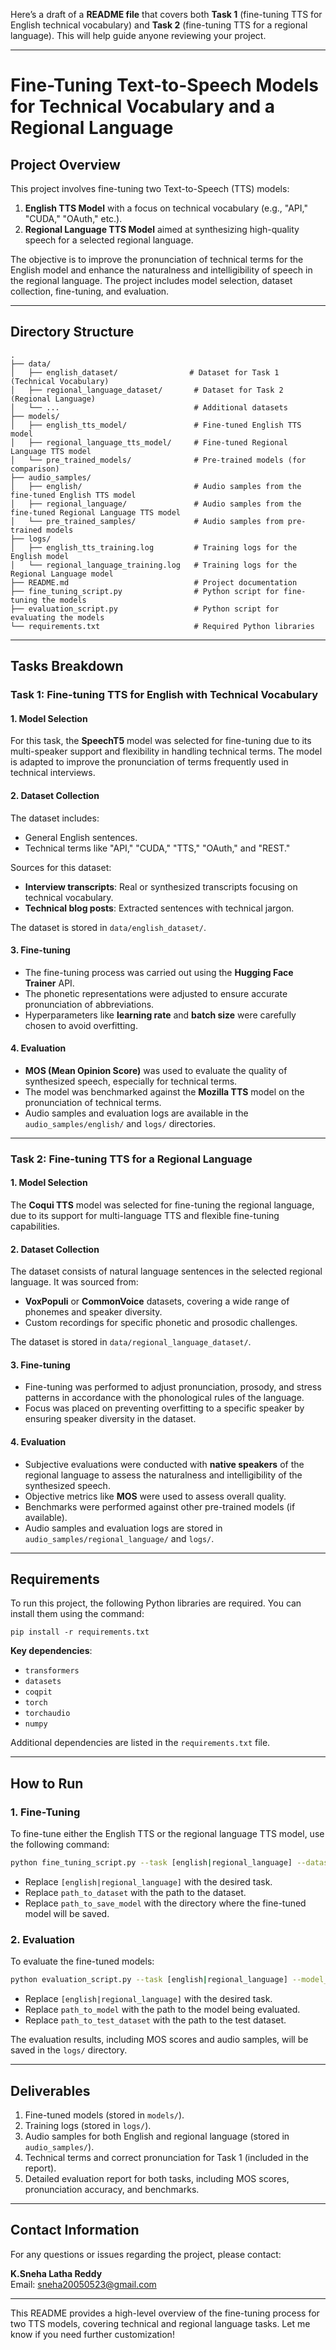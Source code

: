 Here’s a draft of a **README file** that covers both **Task 1** (fine-tuning TTS for English technical vocabulary) and **Task 2** (fine-tuning TTS for a regional language). This will help guide anyone reviewing your project.

---

# **Fine-Tuning Text-to-Speech Models for Technical Vocabulary and a Regional Language**

## **Project Overview**

This project involves fine-tuning two Text-to-Speech (TTS) models:
1. **English TTS Model** with a focus on technical vocabulary (e.g., "API," "CUDA," "OAuth," etc.).
2. **Regional Language TTS Model** aimed at synthesizing high-quality speech for a selected regional language.

The objective is to improve the pronunciation of technical terms for the English model and enhance the naturalness and intelligibility of speech in the regional language. The project includes model selection, dataset collection, fine-tuning, and evaluation.

---

## **Directory Structure**
```
.
├── data/
│   ├── english_dataset/                # Dataset for Task 1 (Technical Vocabulary)
│   ├── regional_language_dataset/       # Dataset for Task 2 (Regional Language)
│   └── ...                              # Additional datasets
├── models/
│   ├── english_tts_model/               # Fine-tuned English TTS model
│   ├── regional_language_tts_model/     # Fine-tuned Regional Language TTS model
│   └── pre_trained_models/              # Pre-trained models (for comparison)
├── audio_samples/
│   ├── english/                         # Audio samples from the fine-tuned English TTS model
│   ├── regional_language/               # Audio samples from the fine-tuned Regional Language TTS model
│   └── pre_trained_samples/             # Audio samples from pre-trained models
├── logs/
│   ├── english_tts_training.log         # Training logs for the English model
│   └── regional_language_training.log   # Training logs for the Regional Language model
├── README.md                            # Project documentation
├── fine_tuning_script.py                # Python script for fine-tuning the models
├── evaluation_script.py                 # Python script for evaluating the models
└── requirements.txt                     # Required Python libraries
```

---

## **Tasks Breakdown**

### **Task 1: Fine-tuning TTS for English with Technical Vocabulary**

#### **1. Model Selection**
For this task, the **SpeechT5** model was selected for fine-tuning due to its multi-speaker support and flexibility in handling technical terms. The model is adapted to improve the pronunciation of terms frequently used in technical interviews.

#### **2. Dataset Collection**
The dataset includes:
- General English sentences.
- Technical terms like "API," "CUDA," "TTS," "OAuth," and "REST."

Sources for this dataset:
- **Interview transcripts**: Real or synthesized transcripts focusing on technical vocabulary.
- **Technical blog posts**: Extracted sentences with technical jargon.
  
The dataset is stored in `data/english_dataset/`.

#### **3. Fine-tuning**
- The fine-tuning process was carried out using the **Hugging Face Trainer** API.
- The phonetic representations were adjusted to ensure accurate pronunciation of abbreviations.
- Hyperparameters like **learning rate** and **batch size** were carefully chosen to avoid overfitting.

#### **4. Evaluation**
- **MOS (Mean Opinion Score)** was used to evaluate the quality of synthesized speech, especially for technical terms.
- The model was benchmarked against the **Mozilla TTS** model on the pronunciation of technical terms.
- Audio samples and evaluation logs are available in the `audio_samples/english/` and `logs/` directories.

---

### **Task 2: Fine-tuning TTS for a Regional Language**

#### **1. Model Selection**
The **Coqui TTS** model was selected for fine-tuning the regional language, due to its support for multi-language TTS and flexible fine-tuning capabilities.

#### **2. Dataset Collection**
The dataset consists of natural language sentences in the selected regional language. It was sourced from:
- **VoxPopuli** or **CommonVoice** datasets, covering a wide range of phonemes and speaker diversity.
- Custom recordings for specific phonetic and prosodic challenges.

The dataset is stored in `data/regional_language_dataset/`.

#### **3. Fine-tuning**
- Fine-tuning was performed to adjust pronunciation, prosody, and stress patterns in accordance with the phonological rules of the language.
- Focus was placed on preventing overfitting to a specific speaker by ensuring speaker diversity in the dataset.

#### **4. Evaluation**
- Subjective evaluations were conducted with **native speakers** of the regional language to assess the naturalness and intelligibility of the synthesized speech.
- Objective metrics like **MOS** were used to assess overall quality.
- Benchmarks were performed against other pre-trained models (if available).
- Audio samples and evaluation logs are stored in `audio_samples/regional_language/` and `logs/`.

---

## **Requirements**
To run this project, the following Python libraries are required. You can install them using the command:
```
pip install -r requirements.txt
```

**Key dependencies**:
- `transformers`
- `datasets`
- `coqpit`
- `torch`
- `torchaudio`
- `numpy`

Additional dependencies are listed in the `requirements.txt` file.

---

## **How to Run**

### **1. Fine-Tuning**
To fine-tune either the English TTS or the regional language TTS model, use the following command:
```bash
python fine_tuning_script.py --task [english|regional_language] --dataset_path path_to_dataset --model_output_path path_to_save_model
```
- Replace `[english|regional_language]` with the desired task.
- Replace `path_to_dataset` with the path to the dataset.
- Replace `path_to_save_model` with the directory where the fine-tuned model will be saved.

### **2. Evaluation**
To evaluate the fine-tuned models:
```bash
python evaluation_script.py --task [english|regional_language] --model_path path_to_model --test_dataset_path path_to_test_dataset
```
- Replace `[english|regional_language]` with the desired task.
- Replace `path_to_model` with the path to the model being evaluated.
- Replace `path_to_test_dataset` with the path to the test dataset.

The evaluation results, including MOS scores and audio samples, will be saved in the `logs/` directory.

---

## **Deliverables**
1. Fine-tuned models (stored in `models/`).
2. Training logs (stored in `logs/`).
3. Audio samples for both English and regional language (stored in `audio_samples/`).
4. Technical terms and correct pronunciation for Task 1 (included in the report).
5. Detailed evaluation report for both tasks, including MOS scores, pronunciation accuracy, and benchmarks.

---

## **Contact Information**
For any questions or issues regarding the project, please contact:

**K.Sneha Latha Reddy**  
Email: sneha20050523@gmail.com

---

This README provides a high-level overview of the fine-tuning process for two TTS models, covering technical and regional language tasks. Let me know if you need further customization!
